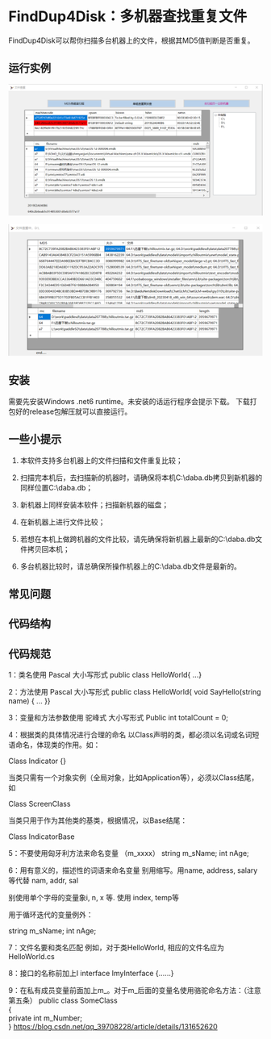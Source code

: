 # FindDup4Disk：多机器查找重复文件
FindDup4Disk可以帮你扫描多台机器上的文件，根据其MD5值判断是否重复。

## 运行实例

![image-20231021183014346](imgs/image-20231021183014346.png)

![image-20231021183618294](imgs/image-20231021183618294.png)

## 安装
需要先安装Windows .net6 runtime。未安装的话运行程序会提示下载。
下载打包好的release包解压就可以直接运行。

## 一些小提示
1. 本软件支持多台机器上的文件扫描和文件重复比较；

2. 扫描完本机后，去扫描新的机器时，请确保将本机C:\daba.db拷贝到新机器的同样位置C:\daba.db；

3. 新机器上同样安装本软件；扫描新机器的磁盘；

4. 在新机器上进行文件比较；

5. 若想在本机上做跨机器的文件比较，请先确保将新机器上最新的C:\daba.db文件拷贝回本机；

6. 多台机器比较时，请总确保所操作机器上的C:\daba.db文件是最新的。

## 常见问题

## 代码结构

## 代码规范

1：类名使用 Pascal 大小写形式
public class HelloWorld{ ...}

2：方法使用 Pascal 大小写形式
public class HelloWorld{ void SayHello(string name) {  ... }}

3：变量和方法参数使用 驼峰式 大小写形式
Public int totalCount = 0;

4：根据类的具体情况进行合理的命名
以Class声明的类，都必须以名词或名词短语命名，体现类的作用。如：

Class Indicator {}

当类只需有一个对象实例（全局对象，比如Application等），必须以Class结尾，如

Class ScreenClass

当类只用于作为其他类的基类，根据情况，以Base结尾：

Class IndicatorBase

5：不要使用匈牙利方法来命名变量 （m_xxxx）
string m_sName; int nAge;

6：用有意义的，描述性的词语来命名变量
别用缩写。用name, address, salary等代替 nam, addr, sal

别使用单个字母的变量象i, n, x 等. 使用 index, temp等

用于循环迭代的变量例外：

string m_sName; int nAge;

7：文件名要和类名匹配
例如，对于类HelloWorld, 相应的文件名应为 HelloWorld.cs

8：接口的名称前加上I
interface ImyInterface   {……}

9：在私有成员变量前面加上m_。对于m_后面的变量名使用骆驼命名方法：（注意第五条）
public class SomeClass  
{  
    private int m_Number;   
}
https://blog.csdn.net/qq_39708228/article/details/131652620



